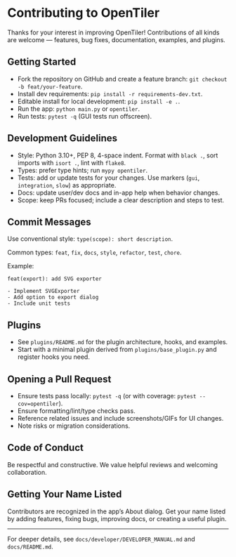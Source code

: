 # Contributing to OpenTiler

Thanks for your interest in improving OpenTiler! Contributions of all kinds are welcome — features, bug fixes, documentation, examples, and plugins.

## Getting Started
- Fork the repository on GitHub and create a feature branch: `git checkout -b feat/your-feature`.
- Install dev requirements: `pip install -r requirements-dev.txt`.
- Editable install for local development: `pip install -e .`.
- Run the app: `python main.py` or `opentiler`.
- Run tests: `pytest -q` (GUI tests run offscreen).

## Development Guidelines
- Style: Python 3.10+, PEP 8, 4-space indent. Format with `black .`, sort imports with `isort .`, lint with `flake8`.
- Types: prefer type hints; run `mypy opentiler`.
- Tests: add or update tests for your changes. Use markers (`gui`, `integration`, `slow`) as appropriate.
- Docs: update user/dev docs and in-app help when behavior changes.
- Scope: keep PRs focused; include a clear description and steps to test.

## Commit Messages
Use conventional style: `type(scope): short description`.

Common types: `feat`, `fix`, `docs`, `style`, `refactor`, `test`, `chore`.

Example:
```
feat(export): add SVG exporter

- Implement SVGExporter
- Add option to export dialog
- Include unit tests
```

## Plugins
- See `plugins/README.md` for the plugin architecture, hooks, and examples.
- Start with a minimal plugin derived from `plugins/base_plugin.py` and register hooks you need.

## Opening a Pull Request
- Ensure tests pass locally: `pytest -q` (or with coverage: `pytest --cov=opentiler`).
- Ensure formatting/lint/type checks pass.
- Reference related issues and include screenshots/GIFs for UI changes.
- Note risks or migration considerations.

## Code of Conduct
Be respectful and constructive. We value helpful reviews and welcoming collaboration.

## Getting Your Name Listed
Contributors are recognized in the app’s About dialog. Get your name listed by adding features, fixing bugs, improving docs, or creating a useful plugin.

---

For deeper details, see `docs/developer/DEVELOPER_MANUAL.md` and `docs/README.md`.
